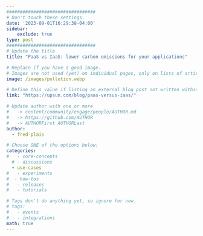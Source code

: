 ```yaml
---
#################################
# Don't touch these settings.
date: '2023-09-01T16:29:38-04:00'
sidebar:
    exclude: true
type: post
#################################
# Update the title
title: "PaaS vs IaaS: lower carbon emissions for your applications"

# Replace if you have a good image. 
# Images are not used (yet) on individual pages, only on lists of articles.
image: /images/pollution.webp

# Define this value if listing an external blog post not written within this site.
link: "https://upsun.com/blog/paas-versus-iaas/"

# Update author with one or more
#   -> content/community/engage/people/AUTHOR.md
#   -> https://github.com/AUTHOR
#   -> AUTHORFirst AUTHORLast
author:
  - fred-plais

# Choose ONE of the options below:
categories:
#   - core-concepts
  # - discussions
  - use-cases
#   - experiments
#  - how-tos
#   - releases
#   - tutorials

# Tags don't do anything yet, so ignore for now.
# tags:
#   - events
#   - integrations
math: true
---
```


